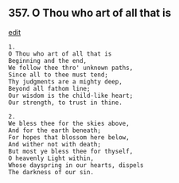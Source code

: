 
## 357.  O Thou who art of all that is
[edit](https://docs.google.com/document/d/1U7FIEeSMyh%2DIh6WDE8HbmPHvfdwJlEiD/edit?mode=html)



    1.
    O Thou who art of all that is
    Beginning and the end,
    We follow thee thro' unknown paths,
    Since all to thee must tend;
    Thy judgments are a mighty deep,
    Beyond all fathom line;
    Our wisdom is the child-like heart;
    Our strength, to trust in thine.

    2.
    We bless thee for the skies above,
    And for the earth beneath;
    For hopes that blossom here below,
    And wither not with death;
    But most ye bless thee for thyself,
    O heavenly Light within,
    Whose dayspring in our hearts, dispels
    The darkness of our sin.
